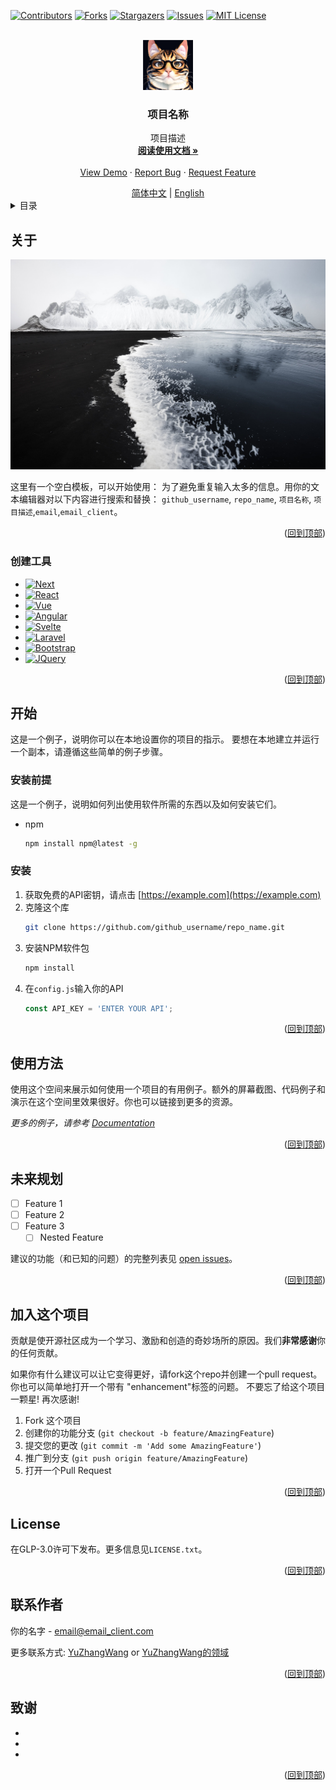 <!-- Improved compatibility of 回到顶部 link: See: https://github.com/othneildrew/Best-README-Template/pull/73 -->
<a name="readme-top"></a>
<!--
*** Thanks for checking out the Best-README-Template. If you have a suggestion
*** that would make this better, please fork the repo and create a pull request
*** or simply open an issue with the tag "enhancement".
*** Don't forget to give the project a star!
*** Thanks again! Now go create something AMAZING! :D
-->



<!-- PROJECT SHIELDS -->
<!--
*** I'm using markdown "reference style" links for readability.
*** Reference links are enclosed in brackets [ ] instead of parentheses ( ).
*** See the bottom of this document for the declaration of the reference variables
*** for contributors-url, forks-url, etc. This is an optional, concise syntax you may use.
*** https://www.markdownguide.org/basic-syntax/#reference-style-links
-->
[![Contributors][contributors-shield]][contributors-url]
[![Forks][forks-shield]][forks-url]
[![Stargazers][stars-shield]][stars-url]
[![Issues][issues-shield]][issues-url]
[![MIT License][license-shield]][license-url]



<!-- PROJECT LOGO -->
<br />
<div align="center">
  <a href="https://github.com/github_username/repo_name">
    <img src="images/logo.png" alt="Logo" width="80" height="80">
  </a>

<h3 align="center">项目名称</h3>

  <p align="center">
    项目描述
    <br />
    <a href="https://github.com/github_username/repo_name"><strong>阅读使用文档 »</strong></a>
    <br />
    <br />
    <a href="https://github.com/github_username/repo_name">View Demo</a>
    ·
    <a href="https://github.com/github_username/repo_name/issues">Report Bug</a>
    ·
    <a href="https://github.com/github_username/repo_name/issues">Request Feature</a>
  </p>
</div>


<div align="center">
<a href="./README.md">简体中文</a> |
<a href="./README-EN.md">English</a>
</div>


<!-- TABLE OF CONTENTS -->
<details>
  <summary>目录</summary>
  <ol>
    <li>
      <a href="#关于">关于</a>
      <ul>
        <li><a href="#创建工具">创建工具</a></li>
      </ul>
    </li>
    <li>
      <a href="#开始">开始</a>
      <ul>
        <li><a href="#安装前提">安装前提</a></li>
        <li><a href="#安装">安装</a></li>
      </ul>
    </li>
    <li><a href="#使用方法">使用方法</a></li>
    <li><a href="#未来规划">未来规划</a></li>
    <li><a href="#加入这个项目">加入这个项目</a></li>
    <li><a href="#license">License</a></li>
    <li><a href="#联系作者">联系作者</a></li>
    <li><a href="#致谢">致谢</a></li>
  </ol>
</details>



<!-- ABOUT THE PROJECT -->
## 关于

[![Product Name Screen Shot][product-screenshot]](https://example.com)

这里有一个空白模板，可以开始使用： 为了避免重复输入太多的信息。用你的文本编辑器对以下内容进行搜索和替换： `github_username`, `repo_name`, `项目名称`, `项目描述`,`email`,`email_client`。

<p align="right">(<a href="#readme-top">回到顶部</a>)</p>



### 创建工具

* [![Next][Next.js]][Next-url]
* [![React][React.js]][React-url]
* [![Vue][Vue.js]][Vue-url]
* [![Angular][Angular.io]][Angular-url]
* [![Svelte][Svelte.dev]][Svelte-url]
* [![Laravel][Laravel.com]][Laravel-url]
* [![Bootstrap][Bootstrap.com]][Bootstrap-url]
* [![JQuery][JQuery.com]][JQuery-url]

<p align="right">(<a href="#readme-top">回到顶部</a>)</p>



<!-- GETTING STARTED -->
## 开始

这是一个例子，说明你可以在本地设置你的项目的指示。
要想在本地建立并运行一个副本，请遵循这些简单的例子步骤。

### 安装前提

这是一个例子，说明如何列出使用软件所需的东西以及如何安装它们。
* npm
  ```sh
  npm install npm@latest -g
  ```

### 安装

1. 获取免费的API密钥，请点击 [https://example.com](https://example.com)
2. 克隆这个库
   ```sh
   git clone https://github.com/github_username/repo_name.git
   ```
3. 安装NPM软件包
   ```sh
   npm install
   ```
4. 在`config.js`输入你的API 
   ```js
   const API_KEY = 'ENTER YOUR API';
   ```

<p align="right">(<a href="#readme-top">回到顶部</a>)</p>



<!-- USAGE EXAMPLES -->
## 使用方法

使用这个空间来展示如何使用一个项目的有用例子。额外的屏幕截图、代码例子和演示在这个空间里效果很好。你也可以链接到更多的资源。

_更多的例子，请参考 [Documentation](https://example.com)_

<p align="right">(<a href="#readme-top">回到顶部</a>)</p>



<!-- ROADMAP -->
## 未来规划

- [ ] Feature 1
- [ ] Feature 2
- [ ] Feature 3
    - [ ] Nested Feature

建议的功能（和已知的问题）的完整列表见 [open issues](https://github.com/github_username/repo_name/issues)。

<p align="right">(<a href="#readme-top">回到顶部</a>)</p>



<!-- CONTRIBUTING -->
## 加入这个项目

贡献是使开源社区成为一个学习、激励和创造的奇妙场所的原因。我们**非常感谢**你的任何贡献。

如果你有什么建议可以让它变得更好，请fork这个repo并创建一个pull request。你也可以简单地打开一个带有 "enhancement"标签的问题。
不要忘了给这个项目一颗星! 再次感谢!

1. Fork 这个项目
2. 创建你的功能分支 (`git checkout -b feature/AmazingFeature`)
3. 提交您的更改 (`git commit -m 'Add some AmazingFeature'`)
4. 推广到分支 (`git push origin feature/AmazingFeature`)
5. 打开一个Pull Request

<p align="right">(<a href="#readme-top">回到顶部</a>)</p>



<!-- LICENSE -->
## License

在GLP-3.0许可下发布。更多信息见`LICENSE.txt`。

<p align="right">(<a href="#readme-top">回到顶部</a>)</p>



<!-- CONTACT -->
## 联系作者

你的名字 - email@email_client.com

更多联系方式:
[ YuZhangWang](https://github.com/YuZhangWang) or
[YuZhangWang的领域](https://yuzhang.wang/about)

<p align="right">(<a href="#readme-top">回到顶部</a>)</p>



<!-- ACKNOWLEDGMENTS -->
## 致谢

* []()
* []()
* []()

<p align="right">(<a href="#readme-top">回到顶部</a>)</p>



<!-- MARKDOWN LINKS & IMAGES -->
<!-- https://www.markdownguide.org/basic-syntax/#reference-style-links -->
[contributors-shield]: https://img.shields.io/github/contributors/github_username/repo_name.svg?style=for-the-badge
[contributors-url]: https://github.com/github_username/repo_name/graphs/contributors

[forks-shield]: https://img.shields.io/github/forks/github_username/repo_name.svg?style=for-the-badge
[forks-url]: https://github.com/github_username/repo_name/network/members

[stars-shield]: https://img.shields.io/github/stars/github_username/repo_name.svg?style=for-the-badge
[stars-url]: https://github.com/github_username/repo_name/stargazers

[issues-shield]: https://img.shields.io/github/issues/github_username/repo_name.svg?style=for-the-badge
[issues-url]: https://github.com/github_username/repo_name/issues

[license-shield]: https://img.shields.io/github/license/github_username/repo_name.svg?style=for-the-badge
[license-url]: https://github.com/github_username/repo_name/blob/master/LICENSE.txt


[product-screenshot]: images/screenshot.jpg

[Next.js]: https://img.shields.io/badge/next.js-000000?style=for-the-badge&logo=nextdotjs&logoColor=white
[Next-url]: https://nextjs.org/

[React.js]: https://img.shields.io/badge/React-20232A?style=for-the-badge&logo=react&logoColor=61DAFB
[React-url]: https://reactjs.org/

[Vue.js]: https://img.shields.io/badge/Vue.js-35495E?style=for-the-badge&logo=vuedotjs&logoColor=4FC08D
[Vue-url]: https://vuejs.org/

[Angular.io]: https://img.shields.io/badge/Angular-DD0031?style=for-the-badge&logo=angular&logoColor=white
[Angular-url]: https://angular.io/

[Svelte.dev]: https://img.shields.io/badge/Svelte-4A4A55?style=for-the-badge&logo=svelte&logoColor=FF3E00
[Svelte-url]: https://svelte.dev/

[Laravel.com]: https://img.shields.io/badge/Laravel-FF2D20?style=for-the-badge&logo=laravel&logoColor=white
[Laravel-url]: https://laravel.com

[Bootstrap.com]: https://img.shields.io/badge/Bootstrap-563D7C?style=for-the-badge&logo=bootstrap&logoColor=white
[Bootstrap-url]: https://getbootstrap.com

[JQuery.com]: https://img.shields.io/badge/jQuery-0769AD?style=for-the-badge&logo=jquery&logoColor=white
[JQuery-url]: https://jquery.com 
